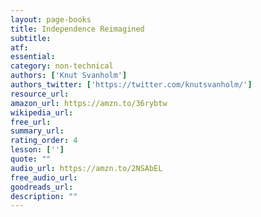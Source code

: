 ```yaml
---
layout: page-books
title: Independence Reimagined
subtitle: 
atf: 
essential: 
category: non-technical
authors: ['Knut Svanholm']
authors_twitter: ['https://twitter.com/knutsvanholm/']
resource_url: 
amazon_url: https://amzn.to/36rybtw
wikipedia_url: 
free_url: 
summary_url: 
rating_order: 4
lesson: ['']
quote: ""
audio_url: https://amzn.to/2NSAbEL
free_audio_url: 
goodreads_url: 
description: ""
---
```

